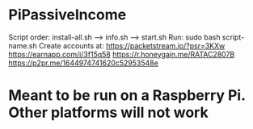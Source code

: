# PiPassiveIncome
Script order: install-all.sh --> info.sh --> start.sh
Run: sudo bash script-name.sh
Create accounts at:
https://packetstream.io/?psr=3KXw
https://earnapp.com/i/3f15q58
https://r.honeygain.me/RATAC2807B
https://p2pr.me/1644974741620c52953548e
# Meant to be run on a Raspberry Pi. Other platforms will not work
